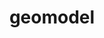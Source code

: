 ---
title: "geomodel"
layout: cache
categories: [package, develop]
meta: {"compilers": ["gcc@11.4.0"], "num_specs": 25, "num_specs_by_stack": {"hep": 25, "root": 25}, "oss": ["ubuntu22.04"], "platforms": ["linux"], "stacks": ["hep", "root"], "targets": ["x86_64_v3"], "versions": ["6.10.0"]}
spec_details: [{"compiler": "gcc@11.4.0", "hash": "3bzq3ug4lmdo6jfxmokgkhe67y4pz252", "os": "ubuntu22.04", "platform": "linux", "size": "-", "stacks": ["hep", "root"], "target": "x86_64_v3", "variants": ["build_system=cmake", "build_type=Release", "cxxstd=17", "+examples", "~fsl", "+fullsimlight", "generator=make", "+geomodelg4", "+hepmc3", "~ipo", "+pythia", "+tools", "+visualization"], "versions": ["6.10.0"]}, {"compiler": "gcc@11.4.0", "hash": "3ecvvnhqatpcue7nep2kmydrzv5t4zqk", "os": "ubuntu22.04", "platform": "linux", "size": "-", "stacks": ["hep", "root"], "target": "x86_64_v3", "variants": ["build_system=cmake", "build_type=Release", "cxxstd=17", "+examples", "~fsl", "+fullsimlight", "generator=make", "+geomodelg4", "+hepmc3", "~ipo", "+pythia", "+tools", "+visualization"], "versions": ["6.10.0"]}, {"compiler": "gcc@11.4.0", "hash": "5yi3ndez5hkdhxr4rxsyzknam32jyrqf", "os": "ubuntu22.04", "platform": "linux", "size": "-", "stacks": ["hep", "root"], "target": "x86_64_v3", "variants": ["build_system=cmake", "build_type=Release", "cxxstd=17", "+examples", "~fsl", "+fullsimlight", "generator=make", "+geomodelg4", "+hepmc3", "~ipo", "+pythia", "+tools", "+visualization"], "versions": ["6.10.0"]}, {"compiler": "gcc@11.4.0", "hash": "6m727taxisplm2wktc2r7cxpjeekq46j", "os": "ubuntu22.04", "platform": "linux", "size": "-", "stacks": ["hep", "root"], "target": "x86_64_v3", "variants": ["build_system=cmake", "build_type=Release", "cxxstd=17", "+examples", "~fsl", "+fullsimlight", "generator=make", "+geomodelg4", "+hepmc3", "~ipo", "+pythia", "+tools", "+visualization"], "versions": ["6.10.0"]}, {"compiler": "gcc@11.4.0", "hash": "6selbeb24vz3kqmgawhzxswdbxz6jqfe", "os": "ubuntu22.04", "platform": "linux", "size": "-", "stacks": ["hep", "root"], "target": "x86_64_v3", "variants": ["build_system=cmake", "build_type=Release", "cxxstd=17", "+examples", "~fsl", "+fullsimlight", "generator=make", "+geomodelg4", "+hepmc3", "~ipo", "+pythia", "+tools", "+visualization"], "versions": ["6.10.0"]}, {"compiler": "gcc@11.4.0", "hash": "a7dvgpomihmvm6pnuq6iclj5355p3zms", "os": "ubuntu22.04", "platform": "linux", "size": "-", "stacks": ["hep", "root"], "target": "x86_64_v3", "variants": ["build_system=cmake", "build_type=Release", "cxxstd=17", "+examples", "~fsl", "+fullsimlight", "generator=make", "+geomodelg4", "+hepmc3", "~ipo", "+pythia", "+tools", "+visualization"], "versions": ["6.10.0"]}, {"compiler": "gcc@11.4.0", "hash": "bbzhzei3wtlanlsvsxvuxhzs5zw7dj33", "os": "ubuntu22.04", "platform": "linux", "size": "-", "stacks": ["hep", "root"], "target": "x86_64_v3", "variants": ["build_system=cmake", "build_type=Release", "cxxstd=17", "+examples", "~fsl", "+fullsimlight", "generator=make", "+geomodelg4", "+hepmc3", "~ipo", "+pythia", "+tools", "+visualization"], "versions": ["6.10.0"]}, {"compiler": "gcc@11.4.0", "hash": "bdevxv73ukvteut33xrpwokfegwjb3te", "os": "ubuntu22.04", "platform": "linux", "size": "-", "stacks": ["hep", "root"], "target": "x86_64_v3", "variants": ["build_system=cmake", "build_type=Release", "cxxstd=17", "+examples", "~fsl", "+fullsimlight", "generator=make", "+geomodelg4", "+hepmc3", "~ipo", "+pythia", "+tools", "+visualization"], "versions": ["6.10.0"]}, {"compiler": "gcc@11.4.0", "hash": "h47r3ygdssh4qa3cmxr2psss3z4wtbxv", "os": "ubuntu22.04", "platform": "linux", "size": "-", "stacks": ["hep", "root"], "target": "x86_64_v3", "variants": ["build_system=cmake", "build_type=Release", "cxxstd=17", "+examples", "~fsl", "+fullsimlight", "generator=make", "+geomodelg4", "+hepmc3", "~ipo", "+pythia", "+tools", "+visualization"], "versions": ["6.10.0"]}, {"compiler": "gcc@11.4.0", "hash": "h4bthkktyhxy2qb5htyd3d6to3dgh5md", "os": "ubuntu22.04", "platform": "linux", "size": "-", "stacks": ["hep", "root"], "target": "x86_64_v3", "variants": ["build_system=cmake", "build_type=Release", "cxxstd=17", "+examples", "~fsl", "+fullsimlight", "generator=make", "+geomodelg4", "+hepmc3", "~ipo", "+pythia", "+tools", "+visualization"], "versions": ["6.10.0"]}, {"compiler": "gcc@11.4.0", "hash": "hby4kxrmfhm4t2uo7pasrfhfefdr5usx", "os": "ubuntu22.04", "platform": "linux", "size": "-", "stacks": ["hep", "root"], "target": "x86_64_v3", "variants": ["build_system=cmake", "build_type=Release", "cxxstd=17", "+examples", "~fsl", "+fullsimlight", "generator=make", "+geomodelg4", "+hepmc3", "~ipo", "+pythia", "+tools", "+visualization"], "versions": ["6.10.0"]}, {"compiler": "gcc@11.4.0", "hash": "i2xx77d254tmobltwxhufe6kvfzokjzg", "os": "ubuntu22.04", "platform": "linux", "size": "-", "stacks": ["hep", "root"], "target": "x86_64_v3", "variants": ["build_system=cmake", "build_type=Release", "cxxstd=17", "+examples", "~fsl", "+fullsimlight", "generator=make", "+geomodelg4", "+hepmc3", "~ipo", "+pythia", "+tools", "+visualization"], "versions": ["6.10.0"]}, {"compiler": "gcc@11.4.0", "hash": "inkk2ux4juit35nyliolc2zul4nx3egn", "os": "ubuntu22.04", "platform": "linux", "size": "-", "stacks": ["hep", "root"], "target": "x86_64_v3", "variants": ["build_system=cmake", "build_type=Release", "cxxstd=17", "+examples", "~fsl", "+fullsimlight", "generator=make", "+geomodelg4", "+hepmc3", "~ipo", "+pythia", "+tools", "+visualization"], "versions": ["6.10.0"]}, {"compiler": "gcc@11.4.0", "hash": "irfmvu26vzdjw6uurhdnh44uimknoouv", "os": "ubuntu22.04", "platform": "linux", "size": "-", "stacks": ["hep", "root"], "target": "x86_64_v3", "variants": ["build_system=cmake", "build_type=Release", "cxxstd=17", "+examples", "~fsl", "+fullsimlight", "generator=make", "+geomodelg4", "+hepmc3", "~ipo", "+pythia", "+tools", "+visualization"], "versions": ["6.10.0"]}, {"compiler": "gcc@11.4.0", "hash": "khbvrqo4rja7wg7f5ctvvqr5vwrqq7oz", "os": "ubuntu22.04", "platform": "linux", "size": "-", "stacks": ["hep", "root"], "target": "x86_64_v3", "variants": ["build_system=cmake", "build_type=Release", "cxxstd=17", "+examples", "~fsl", "+fullsimlight", "generator=make", "+geomodelg4", "+hepmc3", "~ipo", "+pythia", "+tools", "+visualization"], "versions": ["6.10.0"]}, {"compiler": "gcc@11.4.0", "hash": "llblqsz4tnbbewseopsbpsjyzlx4jr7w", "os": "ubuntu22.04", "platform": "linux", "size": "-", "stacks": ["hep", "root"], "target": "x86_64_v3", "variants": ["build_system=cmake", "build_type=Release", "cxxstd=17", "+examples", "~fsl", "+fullsimlight", "generator=make", "+geomodelg4", "+hepmc3", "~ipo", "+pythia", "+tools", "+visualization"], "versions": ["6.10.0"]}, {"compiler": "gcc@11.4.0", "hash": "o25rvqhce6ltrmndwvamz7pj72dqgtx2", "os": "ubuntu22.04", "platform": "linux", "size": "-", "stacks": ["hep", "root"], "target": "x86_64_v3", "variants": ["build_system=cmake", "build_type=Release", "cxxstd=17", "+examples", "~fsl", "+fullsimlight", "generator=make", "+geomodelg4", "+hepmc3", "~ipo", "+pythia", "+tools", "+visualization"], "versions": ["6.10.0"]}, {"compiler": "gcc@11.4.0", "hash": "q4zmbue2b6wajcx5i3g6k37gf5hqy7uq", "os": "ubuntu22.04", "platform": "linux", "size": "-", "stacks": ["hep", "root"], "target": "x86_64_v3", "variants": ["build_system=cmake", "build_type=Release", "cxxstd=17", "+examples", "~fsl", "+fullsimlight", "generator=make", "+geomodelg4", "+hepmc3", "~ipo", "+pythia", "+tools", "+visualization"], "versions": ["6.10.0"]}, {"compiler": "gcc@11.4.0", "hash": "qfp2rv7vpcb464lfu2pcuv7uasibulji", "os": "ubuntu22.04", "platform": "linux", "size": "-", "stacks": ["hep", "root"], "target": "x86_64_v3", "variants": ["build_system=cmake", "build_type=Release", "cxxstd=17", "+examples", "~fsl", "+fullsimlight", "generator=make", "+geomodelg4", "+hepmc3", "~ipo", "+pythia", "+tools", "+visualization"], "versions": ["6.10.0"]}, {"compiler": "gcc@11.4.0", "hash": "qyysfcotdlnnyuwd2vi3gn4yuhrnm3po", "os": "ubuntu22.04", "platform": "linux", "size": "-", "stacks": ["hep", "root"], "target": "x86_64_v3", "variants": ["build_system=cmake", "build_type=Release", "cxxstd=17", "+examples", "~fsl", "+fullsimlight", "generator=make", "+geomodelg4", "+hepmc3", "~ipo", "+pythia", "+tools", "+visualization"], "versions": ["6.10.0"]}, {"compiler": "gcc@11.4.0", "hash": "uhjtivc5npa6eahgi4orjankbzb6hvju", "os": "ubuntu22.04", "platform": "linux", "size": "-", "stacks": ["hep", "root"], "target": "x86_64_v3", "variants": ["build_system=cmake", "build_type=Release", "cxxstd=17", "+examples", "~fsl", "+fullsimlight", "generator=make", "+geomodelg4", "+hepmc3", "~ipo", "+pythia", "+tools", "+visualization"], "versions": ["6.10.0"]}, {"compiler": "gcc@11.4.0", "hash": "uotff3uq3ciult54t6d7c5rolg4vjsyo", "os": "ubuntu22.04", "platform": "linux", "size": "-", "stacks": ["hep", "root"], "target": "x86_64_v3", "variants": ["build_system=cmake", "build_type=Release", "cxxstd=17", "+examples", "~fsl", "+fullsimlight", "generator=make", "+geomodelg4", "+hepmc3", "~ipo", "+pythia", "+tools", "+visualization"], "versions": ["6.10.0"]}, {"compiler": "gcc@11.4.0", "hash": "xil7csc4pye4pkgj7ealshboxli2rmya", "os": "ubuntu22.04", "platform": "linux", "size": "-", "stacks": ["hep", "root"], "target": "x86_64_v3", "variants": ["build_system=cmake", "build_type=Release", "cxxstd=17", "+examples", "~fsl", "+fullsimlight", "generator=make", "+geomodelg4", "+hepmc3", "~ipo", "+pythia", "+tools", "+visualization"], "versions": ["6.10.0"]}, {"compiler": "gcc@11.4.0", "hash": "yfkxffi7vx23nk3aaisp5iu3bzy47znl", "os": "ubuntu22.04", "platform": "linux", "size": "-", "stacks": ["hep", "root"], "target": "x86_64_v3", "variants": ["build_system=cmake", "build_type=Release", "cxxstd=17", "+examples", "~fsl", "+fullsimlight", "generator=make", "+geomodelg4", "+hepmc3", "~ipo", "+pythia", "+tools", "+visualization"], "versions": ["6.10.0"]}, {"compiler": "gcc@11.4.0", "hash": "zr6pzbmfrpebvatyns6mzt54ggqcejpa", "os": "ubuntu22.04", "platform": "linux", "size": "-", "stacks": ["hep", "root"], "target": "x86_64_v3", "variants": ["build_system=cmake", "build_type=Release", "cxxstd=17", "+examples", "~fsl", "+fullsimlight", "generator=make", "+geomodelg4", "+hepmc3", "~ipo", "+pythia", "+tools", "+visualization"], "versions": ["6.10.0"]}]
---